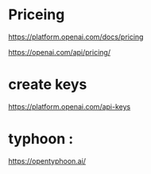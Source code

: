 

# Priceing 

https://platform.openai.com/docs/pricing

https://openai.com/api/pricing/

# create keys   

https://platform.openai.com/api-keys



# typhoon :  

https://opentyphoon.ai/